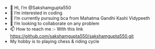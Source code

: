 - 👋 Hi, I’m @Sakshamgupta550
- 👀 I’m interested in coding
- 🌱  I’m currently pursuing bca from Mahatma Gandhi Kashi Vidypeeth
- 💞️  I’m looking to collaborate on any problem
- 📫 How to reach me :- With this link https://github.com/sakshamgupta550/sakshamgupta550.git       
- My hobby is to playing chess & riding cycle
